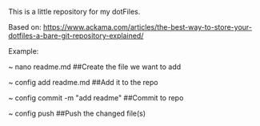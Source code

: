 This is a little repository for my dotFiles.

Based on: https://www.ackama.com/articles/the-best-way-to-store-your-dotfiles-a-bare-git-repository-explained/

Example:

~ nano readme.md ##Create the file we want to add

~ config add readme.md ##Add it to the repo

~ config commit -m "add readme" ##Commit to repo

~ config push ##Push the changed file(s)
